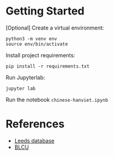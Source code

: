# Getting Started

[Optional] Create a virtual environment:
```
python3 -m venv env
source env/bin/activate
```

Install project requirements:
```
pip install -r requirements.txt
```

Run Jupyterlab:
```
jupyter lab
```

Run the notebook `chinese-hanviet.ipynb`

# References
- [Leeds database](http://corpus.leeds.ac.uk/frqc/internet-zh.num)
- [BLCU](https://www.plecoforums.com/threads/word-frequency-list-based-on-a-15-billion-character-corpus-bcc-blcu-chinese-corpus.5859/)
